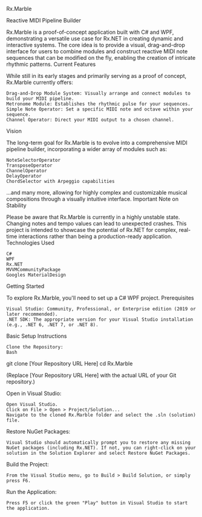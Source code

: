 Rx.Marble

Reactive MIDI Pipeline Builder

Rx.Marble is a proof-of-concept application built with C# and WPF, demonstrating a versatile use case for Rx.NET in creating dynamic and interactive systems. The core idea is to provide a visual, drag-and-drop interface for users to combine modules and construct reactive MIDI note sequences that can be modified on the fly, enabling the creation of intricate rhythmic patterns.
Current Features

While still in its early stages and primarily serving as a proof of concept, Rx.Marble currently offers:

    Drag-and-Drop Module System: Visually arrange and connect modules to build your MIDI pipeline.
    Metronome Module: Establishes the rhythmic pulse for your sequences.
    Simple Note Operator: Set a specific MIDI note and octave within your sequence.
    Channel Operator: Direct your MIDI output to a chosen channel.

Vision

The long-term goal for Rx.Marble is to evolve into a comprehensive MIDI pipeline builder, incorporating a wider array of modules such as:

    NoteSelectorOperator
    TransposeOperator
    ChannelOperator
    DelayOperator
    ChordSelector with Arpeggio capabilities

...and many more, allowing for highly complex and customizable musical compositions through a visually intuitive interface.
Important Note on Stability

Please be aware that Rx.Marble is currently in a highly unstable state. Changing notes and tempo values can lead to unexpected crashes. This project is intended to showcase the potential of Rx.NET for complex, real-time interactions rather than being a production-ready application.
Technologies Used

    C#
    WPF
    Rx.NET
    MVVMCommunityPackage
    Googles MaterialDesign

Getting Started

To explore Rx.Marble, you'll need to set up a C# WPF project.
Prerequisites

    Visual Studio: Community, Professional, or Enterprise edition (2019 or later recommended).
    .NET SDK: The appropriate version for your Visual Studio installation (e.g., .NET 6, .NET 7, or .NET 8).

Basic Setup Instructions

    Clone the Repository:
    Bash

git clone [Your Repository URL Here]
cd Rx.Marble

(Replace [Your Repository URL Here] with the actual URL of your Git repository.)

Open in Visual Studio:

    Open Visual Studio.
    Click on File > Open > Project/Solution...
    Navigate to the cloned Rx.Marble folder and select the .sln (solution) file.

Restore NuGet Packages:

    Visual Studio should automatically prompt you to restore any missing NuGet packages (including Rx.NET). If not, you can right-click on your solution in the Solution Explorer and select Restore NuGet Packages.

Build the Project:

    From the Visual Studio menu, go to Build > Build Solution, or simply press F6.

Run the Application:

    Press F5 or click the green "Play" button in Visual Studio to start the application.
